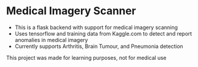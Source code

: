# Medical Imagery Scanner
- This is a flask backend with support for medical imagery scanning
- Uses tensorflow and training data from Kaggle.com to detect and report anomalies in medical imagery
- Currently supports Arthritis, Brain Tumour, and Pneumonia detection

This project was made for learning purposes, not for medical use
